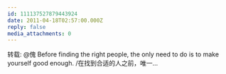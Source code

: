 ```yaml
---
id: 111137527879443924
date: 2011-04-18T02:57:00.000Z
reply: false
media_attachments: 0
---
```


转载: @傀 Before finding the right people, the only need to do is to make yourself good enough. /在找到合适的人之前，唯一... ​​​​

